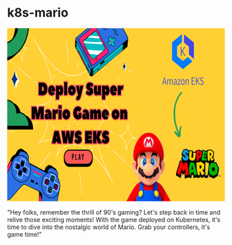 # k8s-mario
<img src="https://github.com/tohidhanfi20/k8s-mario/blob/main/Screenshots/Deploy-Super-Mario-Game-on-AWS-EKS.png" width="1000" height="400">

"Hey folks, remember the thrill of 90's gaming? Let's step back
in time and relive those exciting moments! With the game deployed on
Kubernetes, it's time to dive into the nostalgic world of Mario. Grab
your controllers, it's game time!"
